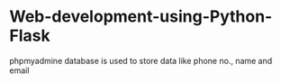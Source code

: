 # Web-development-using-Python-Flask
phpmyadmine database is used to store data like 
phone no., name and email

